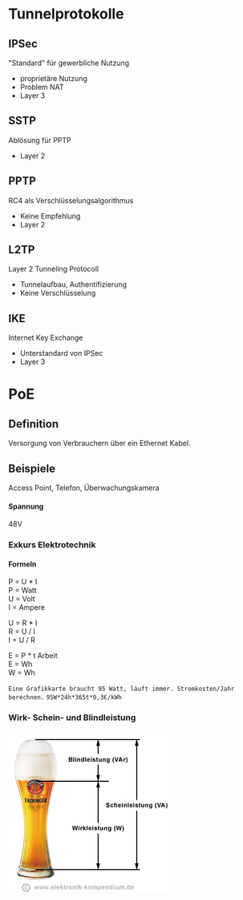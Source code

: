 # Tunnelprotokolle
## IPSec
"Standard" für gewerbliche Nutzung 
- proprietäre Nutzung
- Problem NAT
- Layer 3
## SSTP 
Ablösung für PPTP
- Layer 2
## PPTP
RC4 als Verschlüsselungsalgorithmus
- Keine Empfehlung
- Layer 2
## L2TP
Layer 2 Tunneling Protocoll 
- Tunnelaufbau, Authentifizierung 
- Keine Verschlüsselung
## IKE
Internet Key Exchange 
- Unterstandard von IPSec
- Layer 3

# PoE
## Definition
Versorgung von Verbrauchern über ein Ethernet Kabel.
## Beispiele 
Access Point, Telefon, Überwachungskamera
#### Spannung
48V

### Exkurs Elektrotechnik
#### Formeln
P = U * I   
P = Watt  
U = Volt    
I = Ampere    

U = R * I  
R = U / I  
I = U / R  

E = P * t Arbeit  
E = Wh  
W = Wh  

`Eine Grafikkarte braucht 95 Watt, läuft immer. Stromkosten/Jahr berechnen.`
`95W*24h*365t*0,3€/kWh`

### Wirk- Schein- und Blindleistung
![](./Material/20180322_blindleistung.jpg)

